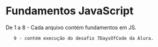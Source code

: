 # Fundamentos JavaScript

De 1 a 8 - Cada arquivo contém fundamentos em JS. 

       9 - contém execução do desafio 7DaysOfCode da Alura. 
